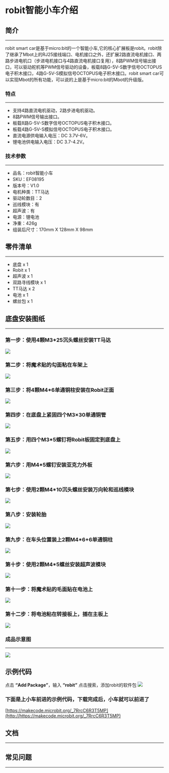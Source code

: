 # robit智能小车介绍

## 简介  
---
robit smart car是基于micro:bit的一个智能小车,它的核心扩展板是robit。robit除了继承了Mbot上的RJ25接线端口、电机接口之外，还扩展2路直流电机接口、两路步进电机口（步进电机接口与4路直流电机接口复用），8路PWM信号输出接口，可以驱动舵机等PWM信号驱动的设备，板载8路G-5V-S数字信号OCTOPUS电子积木接口，4路G-5V-S模拟信号OCTOPUS电子积木接口。robit smart car可以实现Mbot的所有功能，可以说的上是基于micro:bit的Mbot的升级版。


### 特点
---
- 支持4路直流电机驱动，2路步进电机驱动。
- 8路PWM信号输出接口。
- 板载8路G-5V-S数字信号OCTOPUS电子积木接口。
- 板载4路G-5V-S模拟信号OCTOPUS电子积木接口。
- 直流电源供电输入电压：DC 3.7V-6V。
- 锂电池供电输入电压：DC 3.7-4.2V。

### 技术参数
---
- 品名：robit智能小车
- SKU：EF08195
- 版本号：V1.0
- 电机种类：TT马达
- 驱动轮数目：2 
- 巡线模块：有
- 超声波：有
- 电源：锂电池
- 净重：426g
- 组装后尺寸：170mm X 128mm X 98mm

## 零件清单
---
- 底盘 x 1
- Robit x 1
- 超声波 x 1
- 双路寻线模块 x 1
- TT马达 x 2
- 电池 x 1
- 螺丝包 x 1

## 底盘安装图纸
---
### 第一步：使用4颗M3*25沉头螺丝安装TT马达
![](./images/robit_smart_car_02.JPG)
### 第二步：将魔术贴的勾面粘在车架上
![](./images/robit_smart_car_03.JPG)
### 第三步：将4颗M4*6单通铜柱安装在Robit正面
![](./images/robit_smart_car_04.JPG)
### 第四步：在底盘上紧固四个M3×30单通铜管
![](./images/robit_smart_car_05.JPG)
### 第五步：用四个M3*5螺钉将Robit板固定到底盘上
![](./images/robit_smart_car_06.JPG)
### 第六步：用M4*5螺钉安装亚克力外板
![](./images/robit_smart_car_07.JPG)
### 第七步：使用2颗M4*10沉头螺丝安装万向轮和巡线模块 
![](./images/robit_smart_car_08.JPG)
### 第八步：安装轮胎
![](./images/robit_smart_car_09.JPG)
### 第九步：在车头位置装上2颗M4*6+6单通铜柱
![](./images/robit_smart_car_10.jpg)
### 第十步：使用2颗M4*5螺丝安装超声波模块
![](./images/robit_smart_car_11.JPG)
### 第十一步：将魔术贴的毛面贴在电池上
![](./images/robit_smart_car_12.JPG)
### 第十二步：将电池粘在转接板上，插在主板上
![](./images/robit_smart_car_01.JPG)


### 成品示意图
---
![](./images/robit_smart_car_01.JPG)

## 示例代码
点击  **“Add Package”**，输入 **“robit”** 点击搜索，添加robit的软件包
![](./images/u1nc7NF.png)
### 下面是上小车前进的示例代码，下载完成后，小车就可以前进了
[https://makecode.microbit.org/_7RrcC6R3T5MP](http://https://makecode.microbit.org/_7RrcC6R3T5MP)


## 文档
---


## 常见问题
---
